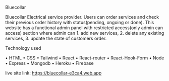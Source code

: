 Bluecollar

Bluecollar Electrical service provider. Users can order services and check their previous order history with status(pending, ongoing or done). This website has a functional admin panel with restricted access(only admin can access) section where admin can 1. add new services, 2. delete any existing services, 3. update the state of customers order.

Technology used

• HTML
• CSS
• Tailwind
• React
• React-router
• React-Hook-Form
• Node
• Express
• Mongodb
• Heroku
• Firebase

live site link: https://bluecollar-e3ca4.web.app
